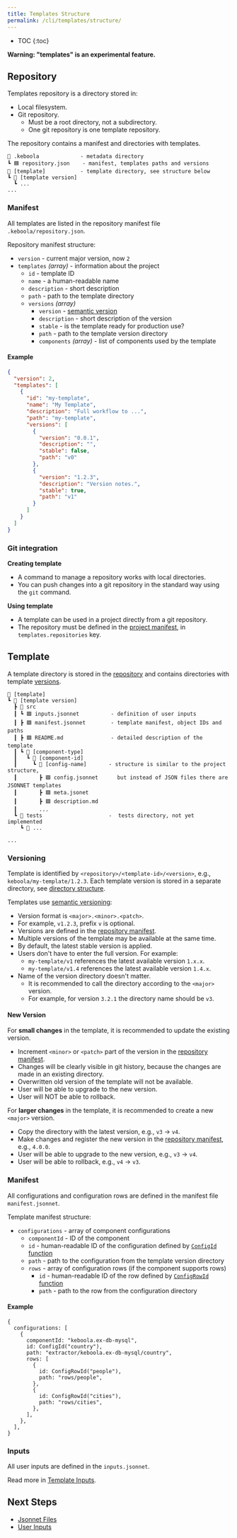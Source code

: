 ```yaml
---
title: Templates Structure
permalink: /cli/templates/structure/
---
```


* TOC
{:toc}

**Warning: "templates" is an experimental feature.**

## Repository

Templates repository is a directory stored in:
- Local filesystem.
- Git repository.
  - Must be a root directory, not a subdirectory.
  - One git repository is one template repository.

The repository contains a manifest and directories with templates.

```
📂 .keboola             - metadata directory
┗ 🟦 repository.json    - manifest, templates paths and versions
📂 [template]           - template directory, see structure below
┗ 📂 [template version]
  ┗ ...
...
```

### Manifest

All templates are listed in the repository manifest file `.keboola/repository.json`.

Repository manifest structure:
- `version` - current major version, now `2`
- `templates` *(array)* - information about the project
  - `id` - template ID
  - `name` - a human-readable name
  - `description` - short description
  - `path` - path to the template directory
  - `versions` *(array)*
    - `version` - [semantic version](https://semver.org/)
    - `description` - short description of the version
    - `stable` - is the template ready for production use?
    - `path` - path to the template version directory
    - `components` *(array)* - list of components used by the template

#### Example

```json
{
  "version": 2,
  "templates": [
    {
      "id": "my-template",
      "name": "My Template",
      "description": "Full workflow to ...",
      "path": "my-template",
      "versions": [
        {
          "version": "0.0.1",
          "description": "",
          "stable": false,
          "path": "v0"
        },
        {
          "version": "1.2.3",
          "description": "Version notes.",
          "stable": true,
          "path": "v1"
        }
      ]
    }
  ]
}

```

### Git integration

**Creating template**
- A command to manage a repository works with local directories.
- You can push changes into a git repository in the standard way using the `git` command.

**Using template**
- A template can be used in a project directly from a git repository.
- The repository must be defined in the [project manifest](/cli/structure/#manifest), in `templates.repositories` key.

## Template

A template directory is stored in the [repository](#repository) and contains directories with template [versions](#versioning).

```
📂 [template]
┗ 📂 [template version]
  ┣ 📂 src
  ┃ ┗ 🟪 inputs.jsonnet          - definition of user inputs
  ┃ ┣ 🟪 manifest.jsonnet        - template manifest, object IDs and paths
  ┃ ┣ 🟩 README.md               - detailed description of the template
  ┃ ┗ 📂 [component-type]        
  ┃   ┗ 📂 [component-id]
  ┃     ┗ 📂 [config-name]       - structure is similar to the project structure,
  ┃       ┣ 🟪 config.jsonnet      but instead of JSON files there are JSONNET templates
  ┃       ┣ 🟪 meta.jsonet    
  ┃       ┣ 🟩 description.md
  ┃       ... 
  ┗ 📂 tests                     -  tests directory, not yet implemented
    ┗ 📂 ...
  
...
```

### Versioning

Template is identified by `<repository>/<template-id>/<version>`,  e.g., `keboola/my-template/1.2.3`.
Each template version is stored in a separate directory, see [directory structure](#template).

Templates use [semantic versioning](https://semver.org/):
- Version format is `<major>.<minor>.<patch>`.
- For example, `v1.2.3`, prefix `v` is optional.
- Versions are defined in the [repository manifest](#manifest).
- Multiple versions of the template may be available at the same time.
- By default, the latest stable version is applied.
- Users don't have to enter the full version. For example:
  - `my-template/v1` references the latest available version `1.x.x`.
  - `my-template/v1.4` references the latest available version `1.4.x`.
- Name of the version directory doesn't matter.
  - It is recommended to call the directory according to the `<major>` version.
  - For example, for version `3.2.1` the directory name should be `v3`.

#### New Version

For **small changes** in the template, it is recommended to update the existing version.
- Increment `<minor>` or `<patch>` part of the version in the [repository manifest](#manifest).
- Changes will be clearly visible in git history, because the changes are made in an existing directory.
- Overwritten old version of the template will not be available.
- User will be able to upgrade to the new version.
- User will NOT be able to rollback.

For **larger changes** in the template, it is recommended to create a new `<major>` version.
- Copy the directory with the latest version, e.g., `v3` -> `v4`.
- Make changes and register the new version in the [repository manifest](#manifest), e.g., `4.0.0`.
- User will be able to upgrade to the new version, e.g., `v3` -> `v4`.
- User will be able to rollback, e.g., `v4` -> `v3`.

### Manifest

All configurations and configuration rows are defined in the manifest file `manifest.jsonnet`.

Template manifest structure:
- `configurations` - array of component configurations
  - `componentId` - ID of the component
  - `id` - human-readable ID of the configuration defined by [`ConfigId` function](/cli/templates/structure/jsonnet-files/#functions)
  - `path` - path to the configuration from the template version directory
  - `rows` - array of configuration rows (if the component supports rows)
    - `id` - human-readable ID of the row defined by [`ConfigRowId` function](/cli/templates/structure/jsonnet-files/#functions)
    - `path` - path to the row from the configuration directory

#### Example

```jsonnet
{
  configurations: [
    {
      componentId: "keboola.ex-db-mysql",
      id: ConfigId("country"),
      path: "extractor/keboola.ex-db-mysql/country",
      rows: [
        {
          id: ConfigRowId("people"),
          path: "rows/people",
        },
        {
          id: ConfigRowId("cities"),
          path: "rows/cities",
        },
      ],
    },
  ],
}
```

### Inputs

All user inputs are defined in the `inputs.jsonnet`.

Read more in [Template Inputs](/cli/templates/structure/inputs/).

## Next Steps
- [Jsonnet Files](/cli/templates/structure/jsonnet-files/)
- [User Inputs](/cli/templates/structure/inputs/)
